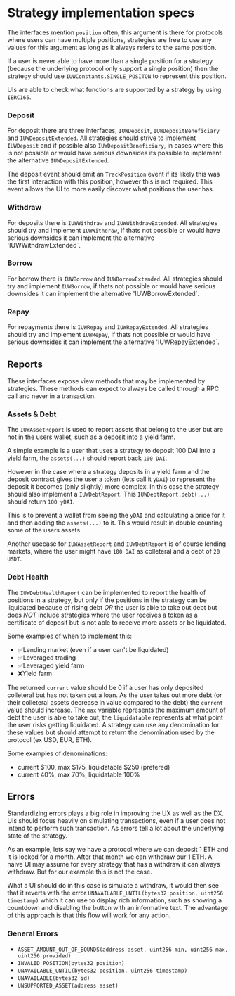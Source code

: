 # Strategy implementation specs
The interfaces mention `position` often, this argument is there for protocols where users can have multiple positions, strategies are free to use any values for this argument as long as it always refers to the same position.

If a user is never able to have more than a single position for a strategy (because the underlying protocol only support a single position) then the strategy should use `IUWConstants.SINGLE_POSITON` to represent this position.

UIs are able to check what functions are supported by a strategy by using `IERC165`.

### Deposit
For deposit there are three interfaces, `IUWDeposit`, `IUWDepositBeneficiary` and `IUWDepositExtended`. All strategies should strive to implement `IUWDeposit` and if possible also `IUWDepositBeneficiary`, in cases where this is not possible or would have serious downsides its possible to implement the alternative `IUWDepositExtended`.

The deposit event should emit an `TrackPosition` event if its likely this was the first interaction with this position, however this is not required. This event allows the UI to more easily discover what positions the user has.

### Withdraw
For deposits there is `IUWWithdraw` and `IUWWithdrawExtended`. All strategies should try and implement `IUWWithdraw`, if thats not possible or would have serious downsides it can implement the alternative 'IUWWithdrawExtended`.

### Borrow
For borrow there is `IUWBorrow` and `IUWBorrowExtended`. All strategies should try and implement `IUWBorrow`, if thats not possible or would have serious downsides it can implement the alternative 'IUWBorrowExtended`.

### Repay
For repayments there is `IUWRepay` and `IUWRepayExtended`. All strategies should try and implement `IUWRepay`, if thats not possible or would have serious downsides it can implement the alternative 'IUWRepayExtended`.

## Reports
These interfaces expose view methods that may be implemented by strategies. These methods can expect to always be called through a RPC call and never in a transaction.

### Assets & Debt
The `IUWAssetReport` is used to report assets that belong to the user but are not in the users wallet, such as a deposit into a yield farm. 

A simple example is a user that uses a strategy to deposit 100 DAI into a yield farm, the `assets(...)` should report back `100 DAI`.

However in the case where a strategy deposits in a yield farm and the deposit contract gives the user a token (lets call it `yDAI`) to represent the deposit it becomes (only slightly) more complex. In this case the strategy should also implement a `IUWDebtReport`.
This `IUWDebtReport.debt(...)` should return `100 yDAI`.

This is to prevent a wallet from seeing the `yDAI` and calculating a price for it and then adding the `assets(...)` to it. This would result in double counting some of the users assets.

Another usecase for `IUWAssetReport` and `IUWDebtReport` is of course lending markets, where the user might have `100 DAI` as colleteral and a debt of `20 USDT`.

### Debt Health
The `IUWDebtHealthReport` can be implemented to report the health of positions in a strategy, but only if the positions in the strategy can be liquidated because of rising debt *OR* the user is able to take out debt but does *NOT* include strategies where the user receives a token as a certificate of deposit but is not able to receive more assets or be liquidated. 

Some examples of when to implement this:
- ✅Lending market (even if a user can't be liquidated)
- ✅Leveraged trading
- ✅Leveraged yield farm
- ❌Yield farm

The returned `current` value should be 0 if a user has only deposited colleteral but has not taken out a loan. As the user takes out more debt (or their colleteral assets decrease in value compared to the debt) the `current` value should increase. The `max` variable represents the maximum amount of debt the user is able to take out, the `liquidatable` represents at what point the user risks getting liquidated. A strategy can use any denomination for these values but should attempt to return the denomination used by the protocol (ex USD, EUR, ETH).

Some examples of denominations:
- current $100, max $175, liquidatable $250 (prefered)
- current 40%, max 70%, liquidatable 100%

## Errors
Standardizing errors plays a big role in improving the UX as well as the DX. UIs should focus heavily on simulating transactions, even if a user does not intend to perform such transaction. As errors tell a lot about the underlying state of the strategy.

As an example, lets say we have a protocol where we can deposit 1 ETH and it is locked for a month. After that month we can withdraw our 1 ETH. A naive UI may assume for every strategy that has a withdraw it can always withdraw. But for our example this is not the case. 

What a UI should do in this case is simulate a withdraw, it would then see that it reverts with the error `UNAVAILABLE_UNTIL(bytes32 position, uint256 timestamp)` which it can use to display rich information, such as showing a countdown and disabling the button with an informative text. The advantage of this approach is that this flow will work for any action.

### General Errors
- `ASSET_AMOUNT_OUT_OF_BOUNDS(address asset, uint256 min, uint256 max, uint256 provided)`
- `INVALID_POSITION(bytes32 position)`
- `UNAVAILABLE_UNTIL(bytes32 position, uint256 timestamp)`
- `UNAVAILABLE(bytes32 id)`
- `UNSUPPORTED_ASSET(address asset)`
